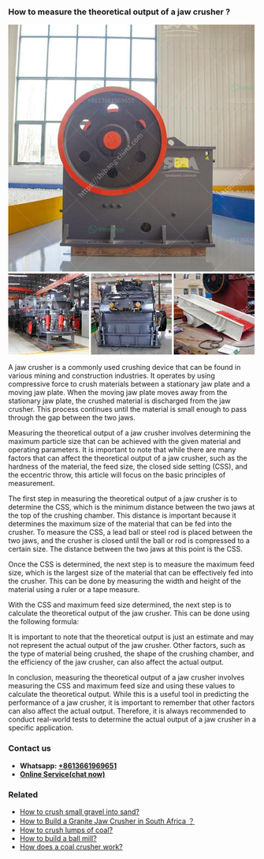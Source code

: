 <h3>How to measure the theoretical output of a jaw crusher ?</h3><img src='1701745349.jpg' alt=''><p>A jaw crusher is a commonly used crushing device that can be found in various mining and construction industries. It operates by using compressive force to crush materials between a stationary jaw plate and a moving jaw plate. When the moving jaw plate moves away from the stationary jaw plate, the crushed material is discharged from the jaw crusher. This process continues until the material is small enough to pass through the gap between the two jaws.</p><p>Measuring the theoretical output of a jaw crusher involves determining the maximum particle size that can be achieved with the given material and operating parameters. It is important to note that while there are many factors that can affect the theoretical output of a jaw crusher, such as the hardness of the material, the feed size, the closed side setting (CSS), and the eccentric throw, this article will focus on the basic principles of measurement.</p><p>The first step in measuring the theoretical output of a jaw crusher is to determine the CSS, which is the minimum distance between the two jaws at the top of the crushing chamber. This distance is important because it determines the maximum size of the material that can be fed into the crusher. To measure the CSS, a lead ball or steel rod is placed between the two jaws, and the crusher is closed until the ball or rod is compressed to a certain size. The distance between the two jaws at this point is the CSS.</p><p>Once the CSS is determined, the next step is to measure the maximum feed size, which is the largest size of the material that can be effectively fed into the crusher. This can be done by measuring the width and height of the material using a ruler or a tape measure.</p><p>With the CSS and maximum feed size determined, the next step is to calculate the theoretical output of the jaw crusher. This can be done using the following formula:</p><p>It is important to note that the theoretical output is just an estimate and may not represent the actual output of the jaw crusher. Other factors, such as the type of material being crushed, the shape of the crushing chamber, and the efficiency of the jaw crusher, can also affect the actual output.</p><p>In conclusion, measuring the theoretical output of a jaw crusher involves measuring the CSS and maximum feed size and using these values to calculate the theoretical output. While this is a useful tool in predicting the performance of a jaw crusher, it is important to remember that other factors can also affect the actual output. Therefore, it is always recommended to conduct real-world tests to determine the actual output of a jaw crusher in a specific application.</p><h3>Contact us</h3><ul><li><strong>Whatsapp:&nbsp;<a href="https://wa.me/8613661969651">+8613661969651</a></strong></li><li><a href="https://swt.shibang-china.com/?git&amp;zhl&amp;How to measure the theoretical output of a jaw crusher "><strong>Online Service(chat now)</strong></a></li></ul><h3>Related</h3><ul><li><a href='How to crush small gravel into sand.md'>How to crush small gravel into sand?</a></li><li><a href='How to Build a Granite Jaw Crusher in South Africa ？.md'>How to Build a Granite Jaw Crusher in South Africa ？</a></li><li><a href='How to crush lumps of coal.md'>How to crush lumps of coal?</a></li><li><a href='How to build a ball mill.md'>How to build a ball mill?</a></li><li><a href='How does a coal crusher work.md'>How does a coal crusher work?</a></li></ul>